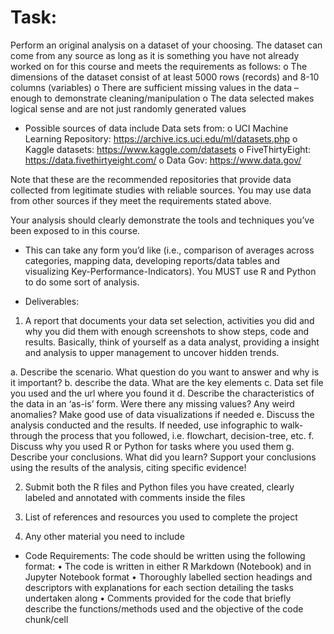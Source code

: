 # Task:

Perform an original analysis on a dataset of your choosing. The dataset can come from any source as long as it is something you have not already worked on for this course and meets the requirements as follows:
o The dimensions of the dataset consist of at least 5000 rows (records) and 8-10 columns (variables)
o There are sufficient missing values in the data – enough to demonstrate cleaning/manipulation
o The data selected makes logical sense and are not just randomly generated values

- Possible sources of data include Data sets from:
o UCI Machine Learning Repository: https://archive.ics.uci.edu/ml/datasets.php
o Kaggle datasets: https://www.kaggle.com/datasets
o FiveThirtyEight: https://data.fivethirtyeight.com/
o Data Gov: https://www.data.gov/

Note that these are the recommended repositories that provide data collected from legitimate studies with reliable sources. You may use data from other sources if they meet the requirements stated above.

Your analysis should clearly demonstrate the tools and techniques you’ve been exposed to in this course.
- This can take any form you’d like (i.e., comparison of averages across categories, mapping data, developing reports/data tables and visualizing Key-Performance-Indicators). You MUST use R and Python to do some sort of analysis.

- Deliverables:
1. A report that documents your data set selection, activities you did and why you did them with enough screenshots to show steps, code and results. Basically, think of yourself as a data analyst, providing a insight and analysis to upper management to uncover hidden trends.

a. Describe the scenario. What question do you want to answer and why is it important?
b. describe the data. What are the key elements
c. Data set file you used and the url where you found it
d. Describe the characteristics of the data in an ‘as-is’ form. Were there any missing values? Any weird anomalies? Make good use of data visualizations if needed
e. Discuss the analysis conducted and the results. If needed, use infographic to walk-through the process that you followed, i.e. flowchart, decision-tree, etc.
f. Discuss why you used R or Python for tasks where you used them
g. Describe your conclusions. What did you learn? Support your conclusions using the results
of the analysis, citing specific evidence!

2. Submit both the R files and Python files you have created, clearly labeled and annotated with comments inside the files

3. List of references and resources you used to complete the project

4. Any other material you need to include
- Code Requirements:
The code should be written using the following format:
• The code is written in either R Markdown (Notebook) and in Jupyter Notebook format
• Thoroughly labelled section headings and descriptors with explanations for each section detailing the tasks undertaken along
• Comments provided for the code that briefly describe the functions/methods used and the objective of the code chunk/cell


